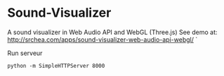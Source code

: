 Sound-Visualizer
================

A sound visualizer in Web Audio API and WebGL (Three.js)
See demo at: http://srchea.com/apps/sound-visualizer-web-audio-api-webgl/
`

Run serveur
 
`python -m SimpleHTTPServer 8000`
